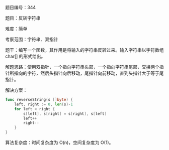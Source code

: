 题目编号：344

题目：反转字符串

难度：简单

考察范围：字符串、双指针

题干：编写一个函数，其作用是将输入的字符串反转过来。输入字符串以字符数组 char[] 的形式给出。

解题思路：使用双指针，一个指向字符串头部，一个指向字符串尾部，交换两个指针所指向的字符，然后头指针向后移动，尾指针向前移动，直到头指针大于等于尾指针。

解决方案：

```go
func reverseString(s []byte) {
    left, right := 0, len(s)-1
    for left < right {
        s[left], s[right] = s[right], s[left]
        left++
        right--
    }
}
```

算法复杂度：时间复杂度为 O(n)，空间复杂度为 O(1)。
